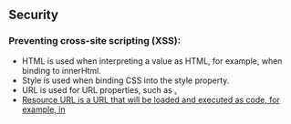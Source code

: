 ## Security

### Preventing cross-site scripting (XSS):

- HTML is used when interpreting a value as HTML, for example, when binding to innerHtml.
- Style is used when binding CSS into the style property.
- URL is used for URL properties, such as <a href>.
- Resource URL is a URL that will be loaded and executed as code, for example, in <script src>.

To mark a value as trusted, inject `DomSanitizer` and call one of the following methods:

- bypassSecurityTrustHtml
- bypassSecurityTrustScript
- bypassSecurityTrustStyle
- bypassSecurityTrustUrl
- bypassSecurityTrustResourceUrl

constructor(private sanitizer: DomSanitizer) {
  // javascript: URLs are dangerous if attacker controlled.
  // Angular sanitizes them in data binding, but you can
  // explicitly tell Angular to trust this value:
  this.dangerousUrl = 'javascript:alert("Hi there")';
  this.trustedUrl = sanitizer.bypassSecurityTrustUrl(this.dangerousUrl);


### To enable CSP, configure your web server to return an appropriate Content-Security-Policy HTTP header

### Use the AOT template compiler

### Cross-site request forgery CSRF

In a common anti-XSRF technique, the application server sends a randomly generated authentication token in a cookie. The client code reads the cookie and adds a custom request header with the token in all subsequent requests. The server compares the received cookie value to the request header value and rejects the request if the values are missing or don't match.

This technique is effective because all browsers implement the same origin policy. Only code from the website on which cookies are set can read the cookies from that site and set custom headers on requests to that site. That means only your application can read this cookie token and set the custom header. The malicious code on evil.com can't.

### Cross-site script inclusion (XSSI)

Cross-site script inclusion, also known as JSON vulnerability, can allow an attacker's website to read data from a JSON API. The attack works on older browsers by overriding native JavaScript object constructors, and then including an API URL using a <script> tag.

***



